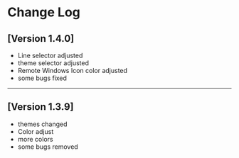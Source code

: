 # Change Log

## [Version 1.4.0]

- Line selector adjusted
- theme selector adjusted
- Remote Windows Icon color adjusted
- some bugs fixed

---
## [Version 1.3.9]

- themes changed
- Color adjust
- more colors 
- some bugs removed 
